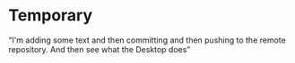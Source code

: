 # Temporary

 “I'm adding some text and then committing and then pushing to the remote repository.  And then see what the Desktop does” 